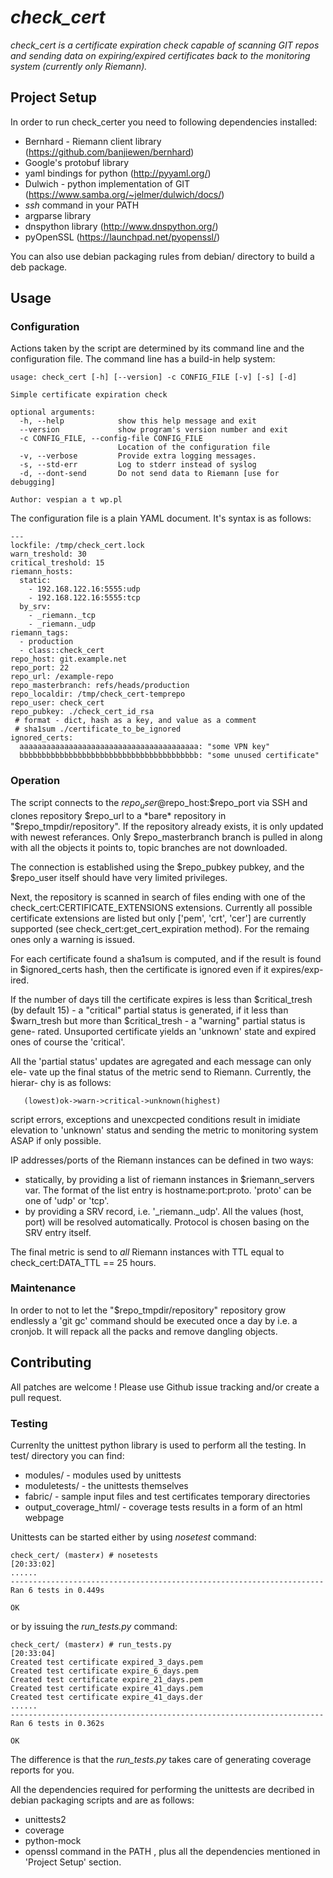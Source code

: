 # _check_cert_

_check_cert is a certificate expiration check capable of scanning GIT repos
and sending data on expiring/expired certificates back to the monitoring system
(currently only Riemann)._

## Project Setup

In order to run check_certer you need to following dependencies installed:
- Bernhard - Riemann client library (https://github.com/banjiewen/bernhard)
- Google's protobuf library
- yaml bindings for python (http://pyyaml.org/)
- Dulwich - python implementation of GIT (https://www.samba.org/~jelmer/dulwich/docs/)
- *ssh* command in your PATH
- argparse library
- dnspython library (http://www.dnspython.org/)
- pyOpenSSL (https://launchpad.net/pyopenssl/)

You can also use debian packaging rules from debian/ directory to build a deb
package.

## Usage

### Configuration

Actions taken by the script are determined by its command line and the
configuration file. The command line has a build-in help system:

```
usage: check_cert [-h] [--version] -c CONFIG_FILE [-v] [-s] [-d]

Simple certificate expiration check

optional arguments:
  -h, --help            show this help message and exit
  --version             show program's version number and exit
  -c CONFIG_FILE, --config-file CONFIG_FILE
                        Location of the configuration file
  -v, --verbose         Provide extra logging messages.
  -s, --std-err         Log to stderr instead of syslog
  -d, --dont-send       Do not send data to Riemann [use for debugging]

Author: vespian a t wp.pl
```

The configuration file is a plain YAML document. It's syntax is as follows:

```
---
lockfile: /tmp/check_cert.lock
warn_treshold: 30
critical_treshold: 15
riemann_hosts:
  static:
    - 192.168.122.16:5555:udp
    - 192.168.122.16:5555:tcp
  by_srv:
    - _riemann._tcp
    - _riemann._udp
riemann_tags:
  - production
  - class::check_cert
repo_host: git.example.net
repo_port: 22
repo_url: /example-repo
repo_masterbranch: refs/heads/production
repo_localdir: /tmp/check_cert-temprepo
repo_user: check_cert
repo_pubkey: ./check_cert_id_rsa
 # format - dict, hash as a key, and value as a comment
 # sha1sum ./certificate_to_be_ignored
ignored_certs:
  aaaaaaaaaaaaaaaaaaaaaaaaaaaaaaaaaaaaaaaa: "some VPN key"
  bbbbbbbbbbbbbbbbbbbbbbbbbbbbbbbbbbbbbbbb: "some unused certificate"
```

### Operation

The script connects to the $repo_user@$repo_host:$repo_port via SSH and clones
repository $repo_url to a *bare* repository in "$repo_tmpdir/repository". If
the repository already exists, it is only updated with newest referances. Only
$repo_masterbranch branch is pulled in along with all the objects it points to,
topic branches are not downloaded.

The connection is established using the $repo_pubkey pubkey, and the $repo_user
itself should have very limited privileges.

Next, the repository is scanned in search of files ending with one of the
check_cert:CERTIFICATE_EXTENSIONS extensions. Currently all possible
certificate extensions are listed but only ['pem', 'crt', 'cer'] are currently
supported (see check_cert:get_cert_expiration method). For the remaing ones
only a warning is issued.

For each certificate found a sha1sum is computed, and if the result is found in
$ignored_certs hash, then the certificate is ignored even if it expires/exp-
ired.

If the number of days till the certificate expires is less than $critical_tresh
(by default 15) - a "critical" partial status is generated, if it less than
$warn_tresh but more than $critical_tresh - a "warning" partial status is gene-
rated. Unsuported certificate yields an 'unknown' state and expired ones of
course the 'critical'.

All the 'partial status' updates are agregated and each message can only ele-
vate up the final status of the metric send to Riemann. Currently, the hierar-
chy is as follows:

       (lowest)ok->warn->critical->unknown(highest)

script errors, exceptions and unexcpected conditions result in imidiate elevation
to 'unknown' status and sending the metric to monitoring system ASAP if only
possible.

IP addresses/ports of the Riemann instances can be defined in two ways:
 * statically, by providing a list of riemann instances in $riemann_servers
   var. The format of the list entry is hostname:port:proto. 'proto' can be one
   of 'udp' or 'tcp'.
 * by providing a SRV record, i.e. '_riemann._udp'. All the values
   (host, port) will be resolved automatically. Protocol is chosen basing on
   the SRV entry itself.

The final metric is send to *all* Riemann instances with TTL equal to
check_cert:DATA_TTL == 25 hours.

### Maintenance

In order to not to let the "$repo_tmpdir/repository" repository grow endlessly
a 'git gc' command should be executed once a day by i.e. a cronjob. It will
repack all the packs and remove dangling objects.

## Contributing

All patches are welcome ! Please use Github issue tracking and/or create a pull
request.

### Testing

Currenlty the unittest python library is used to perform all the testing. In
test/ directory you can find:
- modules/ - modules used by unittests
- moduletests/ - the unittests themselves
- fabric/ - sample input files and test certificates temporary directories
- output_coverage_html/ - coverage tests results in a form of an html webpage

Unittests can be started either by using *nosetest* command:

```
check_cert/ (master✗) # nosetests
[20:33:02]
......
----------------------------------------------------------------------
Ran 6 tests in 0.449s

OK
```

or by issuing the *run_tests.py* command:

```
check_cert/ (master✗) # run_tests.py
[20:33:04]
Created test certificate expired_3_days.pem
Created test certificate expire_6_days.pem
Created test certificate expire_21_days.pem
Created test certificate expire_41_days.pem
Created test certificate expire_41_days.der
......
----------------------------------------------------------------------
Ran 6 tests in 0.362s

OK
```

The difference is that the *run_tests.py* takes care of generating coverage
reports for you.

All the dependencies required for performing the unittests are decribed in debian
packaging scripts and are as follows:
- unittests2
- coverage
- python-mock
- openssl command in the PATH
, plus all the dependencies mentioned in 'Project Setup' section.
